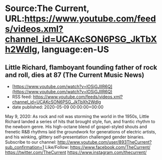 # Source:The Current, URL:https://www.youtube.com/feeds/videos.xml?channel_id=UCAKcSON6PSG_JkTbXh2WdIg, language:en-US

## Little Richard, flamboyant founding father of rock and roll, dies at 87 (The Current Music News)
 - [https://www.youtube.com/watch?v=lOSjGJlIR6Q](https://www.youtube.com/watch?v=lOSjGJlIR6Q)
 - RSS feed: https://www.youtube.com/feeds/videos.xml?channel_id=UCAKcSON6PSG_JkTbXh2WdIg
 - date published: 2020-05-09 00:00:00+00:00

May 9, 2020: As rock and roll was storming the world in the 1950s, Little Richard landed a series of hits that brought style, fun, and frantic rhythm to the newborn genre. His high-octane blend of gospel-styled shouts and frenetic R&B rhythms laid the groundwork for generations of electric artists, and his winking, glittery self-presentation challenged gender binaries.
Subscribe to our channel:
http://www.youtube.com/user/893TheCurrent?sub_confirmation=1
Like/Follow:
https://www.facebook.com/TheCurrent/
https://twitter.com/TheCurrent
https://www.instagram.com/thecurrent/


